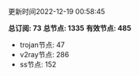 更新时间2022-12-19 00:58:45

**总订阅: 73**
**总节点: 1335**
**有效节点: 485**
- trojan节点: 47
- v2ray节点: 286
- ss节点: 152
